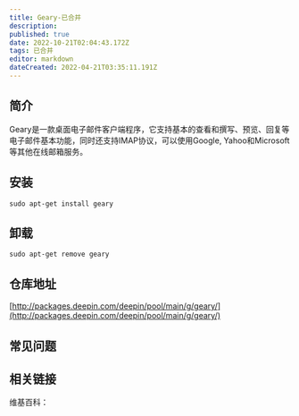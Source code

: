 ```yaml
---
title: Geary-已合并
description: 
published: true
date: 2022-10-21T02:04:43.172Z
tags: 已合并
editor: markdown
dateCreated: 2022-04-21T03:35:11.191Z
---
```


## 简介

Geary是一款桌面电子邮件客户端程序，它支持基本的查看和撰写、预览、回复等电子邮件基本功能，同时还支持IMAP协议，可以使用Google, Yahoo和Microsoft等其他在线邮箱服务。

## 安装

`sudo apt-get install geary`

## 卸载

`sudo apt-get remove geary`

## 仓库地址

[http://packages.deepin.com/deepin/pool/main/g/geary/](http://packages.deepin.com/deepin/pool/main/g/geary/)

## 常见问题

## 相关链接

维基百科：
